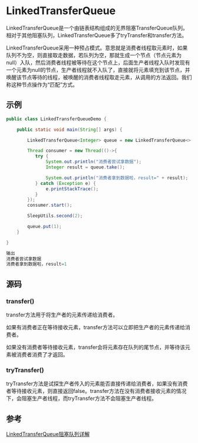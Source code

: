 # LinkedTransferQueue

LinkedTransferQueue是一个由链表结构组成的无界阻塞TransferQueue队列。相对于其他阻塞队列，LinkedTransferQueue多了tryTransfer和transfer方法。



LinkedTransferQueue采用一种预占模式。意思就是消费者线程取元素时，如果队列不为空，则直接取走数据，若队列为空，那就生成一个节点（节点元素为null）入队，然后消费者线程被等待在这个节点上，后面生产者线程入队时发现有一个元素为null的节点，生产者线程就不入队了，直接就将元素填充到该节点，并唤醒该节点等待的线程，被唤醒的消费者线程取走元素，从调用的方法返回。我们称这种节点操作为“匹配”方式。



## 示例

```java
public class LinkedTransferQueueDemo {

    public static void main(String[] args) {

        LinkedTransferQueue<Integer> queue = new LinkedTransferQueue<>();

        Thread consumer = new Thread(()->{
           try {
               System.out.println("消费者尝试拿数据");
               Integer result = queue.take();

               System.out.println("消费者拿到数据啦，result=" + result);
           } catch (Exception e) {
               e.printStackTrace();
           }
        });
        consumer.start();

        SleepUtils.second(2);

        queue.put(1);
    }

}

输出
消费者尝试拿数据
消费者拿到数据啦，result=1  
```





## 源码



### transfer()

transfer方法用于将生产者的元素传递给消费者。

如果有消费者正在等待接收元素，transfer方法可以立即把生产者的元素传递给消费者。

如果没有消费者等待接收元素，transfer会将元素存在队列的尾节点，并等待该元素被消费者消费了才返回。



### tryTransfer()

tryTransfer方法是试探生产者传入的元素能否直接传递给消费者，如果没有消费者等待接收元素，则直接返回false。transfer方法在没有消费者接收元素的情况下，会阻塞生产者线程，而tryTransfer方法不会阻塞生产者线程。





## 参考

[LinkedTransferQueue阻塞队列详解](https://blog.csdn.net/qq_38293564/article/details/80593821)
